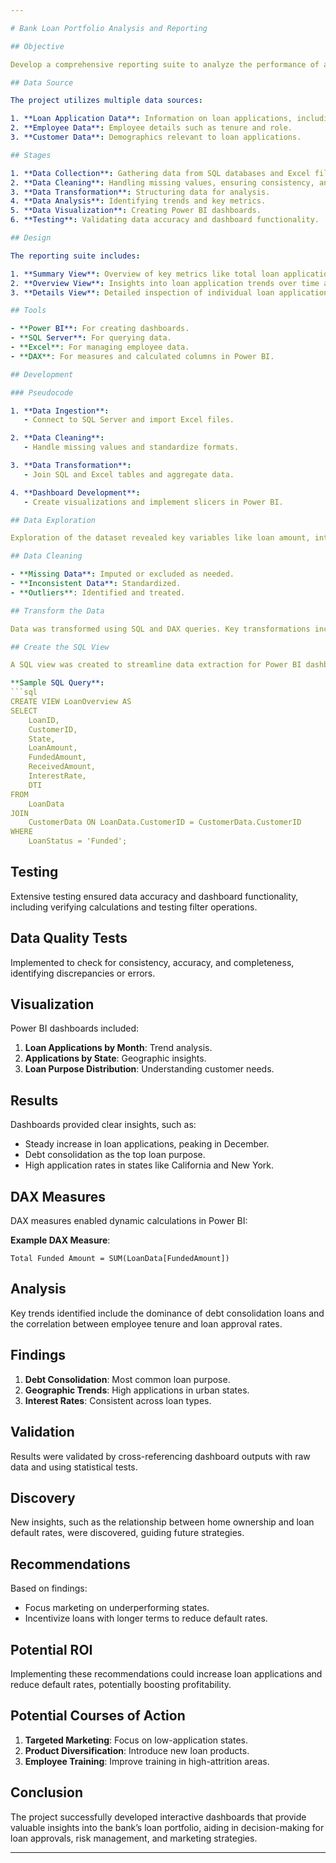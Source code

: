 ```yaml
---

# Bank Loan Portfolio Analysis and Reporting

## Objective

Develop a comprehensive reporting suite to analyze the performance of a bank's loan portfolio. The focus includes monitoring key metrics like loan applications, funded amounts, and received amounts, identifying trends by state, employee tenure, loan purpose, and home ownership. The final output is a series of interactive Power BI dashboards for stakeholder insights.

## Data Source

The project utilizes multiple data sources:

1. **Loan Application Data**: Information on loan applications, including purpose, funded amount, and status.
2. **Employee Data**: Employee details such as tenure and role.
3. **Customer Data**: Demographics relevant to loan applications.

## Stages

1. **Data Collection**: Gathering data from SQL databases and Excel files.
2. **Data Cleaning**: Handling missing values, ensuring consistency, and formatting.
3. **Data Transformation**: Structuring data for analysis.
4. **Data Analysis**: Identifying trends and key metrics.
5. **Data Visualization**: Creating Power BI dashboards.
6. **Testing**: Validating data accuracy and dashboard functionality.

## Design

The reporting suite includes:

1. **Summary View**: Overview of key metrics like total loan applications and average interest rates.
2. **Overview View**: Insights into loan application trends over time and by various dimensions.
3. **Details View**: Detailed inspection of individual loan applications.

## Tools

- **Power BI**: For creating dashboards.
- **SQL Server**: For querying data.
- **Excel**: For managing employee data.
- **DAX**: For measures and calculated columns in Power BI.

## Development

### Pseudocode

1. **Data Ingestion**:
   - Connect to SQL Server and import Excel files.

2. **Data Cleaning**:
   - Handle missing values and standardize formats.

3. **Data Transformation**:
   - Join SQL and Excel tables and aggregate data.

4. **Dashboard Development**:
   - Create visualizations and implement slicers in Power BI.

## Data Exploration

Exploration of the dataset revealed key variables like loan amount, interest rate, and status. Descriptive statistics and visual summaries were generated.

## Data Cleaning

- **Missing Data**: Imputed or excluded as needed.
- **Inconsistent Data**: Standardized.
- **Outliers**: Identified and treated.

## Transform the Data

Data was transformed using SQL and DAX queries. Key transformations included creating calculated columns (e.g., DTI) and aggregating data.

## Create the SQL View

A SQL view was created to streamline data extraction for Power BI dashboards.

**Sample SQL Query**:
```sql
CREATE VIEW LoanOverview AS
SELECT 
    LoanID, 
    CustomerID, 
    State, 
    LoanAmount, 
    FundedAmount, 
    ReceivedAmount, 
    InterestRate, 
    DTI
FROM 
    LoanData
JOIN 
    CustomerData ON LoanData.CustomerID = CustomerData.CustomerID
WHERE 
    LoanStatus = 'Funded';
```

## Testing

Extensive testing ensured data accuracy and dashboard functionality, including verifying calculations and testing filter operations.

## Data Quality Tests

Implemented to check for consistency, accuracy, and completeness, identifying discrepancies or errors.

## Visualization

Power BI dashboards included:

1. **Loan Applications by Month**: Trend analysis.
2. **Applications by State**: Geographic insights.
3. **Loan Purpose Distribution**: Understanding customer needs.

## Results

Dashboards provided clear insights, such as:

- Steady increase in loan applications, peaking in December.
- Debt consolidation as the top loan purpose.
- High application rates in states like California and New York.

## DAX Measures

DAX measures enabled dynamic calculations in Power BI:

**Example DAX Measure**:
```DAX
Total Funded Amount = SUM(LoanData[FundedAmount])
```

## Analysis

Key trends identified include the dominance of debt consolidation loans and the correlation between employee tenure and loan approval rates.

## Findings

1. **Debt Consolidation**: Most common loan purpose.
2. **Geographic Trends**: High applications in urban states.
3. **Interest Rates**: Consistent across loan types.

## Validation

Results were validated by cross-referencing dashboard outputs with raw data and using statistical tests.

## Discovery

New insights, such as the relationship between home ownership and loan default rates, were discovered, guiding future strategies.

## Recommendations

Based on findings:

- Focus marketing on underperforming states.
- Incentivize loans with longer terms to reduce default rates.

## Potential ROI

Implementing these recommendations could increase loan applications and reduce default rates, potentially boosting profitability.

## Potential Courses of Action

1. **Targeted Marketing**: Focus on low-application states.
2. **Product Diversification**: Introduce new loan products.
3. **Employee Training**: Improve training in high-attrition areas.

## Conclusion

The project successfully developed interactive dashboards that provide valuable insights into the bank’s loan portfolio, aiding in decision-making for loan approvals, risk management, and marketing strategies.

---
```

